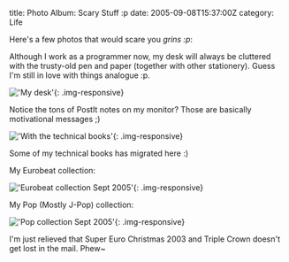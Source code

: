 title: Photo Album: Scary Stuff :p
date: 2005-09-08T15:37:00Z
category: Life

Here's a few photos that would scare you *grins :p*:

Although I work as a programmer now, my desk will always be cluttered with the trusty-old pen and paper (together with other stationery). Guess I'm still in love with things analogue :p.

!['My desk'](http://img.photobucket.com/albums/v95/seh_hui/photo/Misc/mydesk.jpg){: .img-responsive}

Notice the tons of PostIt notes on my monitor? Those are basically motivational messages ;)

!['With the technical books'](http://img.photobucket.com/albums/v95/seh_hui/photo/Misc/mydesk2.jpg){: .img-responsive}

Some of my technical books has migrated here :)

My Eurobeat collection:

!['Eurobeat collection Sept 2005'](http://img.photobucket.com/albums/v95/seh_hui/albums/eurobeat_sept05.jpg){: .img-responsive}

My Pop (Mostly J-Pop) collection:

!['Pop collection Sept 2005'](http://img.photobucket.com/albums/v95/seh_hui/albums/pop_sept05.jpg){: .img-responsive}


I'm just relieved that Super Euro Christmas 2003 and Triple Crown doesn't get lost in the mail. Phew~
